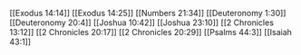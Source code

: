 [[Exodus 14:14]]
[[Exodus 14:25]]
[[Numbers 21:34]]
[[Deuteronomy 1:30]]
[[Deuteronomy 20:4]]
[[Joshua 10:42]]
[[Joshua 23:10]]
[[2 Chronicles 13:12]]
[[2 Chronicles 20:17]]
[[2 Chronicles 20:29]]
[[Psalms 44:3]]
[[Isaiah 43:1]]
